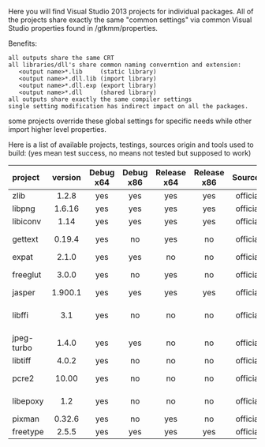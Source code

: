 Here you will find Visual Studio 2013 projects for individual packages.
All of the projects share exactly the same "common settings" via common Visual Studio
properties found in /gtkmm/properties.

Benefits:
```
all outputs share the same CRT
all libraries/dll's share common naming converntion and extension:
   <output name>*.lib     (static library)
   <output name>*.dll.lib (import library)
   <output name>*.dll.exp (export library)
   <output name>*.dll     (shared library)
all outputs share exactly the same compiler settings
single setting modification has indirect impact on all the packages.
```

some projects override these global settings for specific needs while other import
higher level properties.

Here is a list of available projects, testings, sources origin and tools used to build:
(yes mean test success, no means not tested but supposed to work)

project | version | Debug x64 | Debug x86 | Release x64 | Release x86 | Sources | Build
:--------|:---------:|:-----------:|:-----------:|:-------------:|:-------------:|:-------------:|:-------------:|
zlib 	      | 1.2.8   | yes 	      | yes 		| yes	   	| yes     |  official   | msvc
libpng      | 1.6.16  | yes      	| yes	   	| yes		   | yes     |  official   | msvc
libiconv    | 1.14    | yes      	| yes		   | yes 		| yes     |  official   | msvc
gettext     | 0.19.4  | yes      	| no  		| yes 		| no      |  official   | autoconf + msvc
expat       | 2.1.0   | yes      	| yes 		| no 		   | no      |  official   | msvc
freeglut    | 3.0.0   | yes         | no        | yes       | no      |  official   | cmake + msvc
jasper      | 1.900.1 | yes         | yes       | yes       | yes     |  official   | msvc
libffi      | 3.1     | yes         | no        | no        | no      |  official   | mozilla + autoconf 
jpeg-turbo  | 1.4.0   | yes         | yes       | no        | no      |  official   | cmake + msvc
libtiff     | 4.0.2   | yes         | no        | no        | no      |  official   | msvc
pcre2       | 10.00   | yes         | no        | no        | no      |  official   | cmake + msvc
libepoxy    | 1.2     | yes         | no        | no        | no      |  official   | python + nmake
pixman      | 0.32.6  | yes         | no        | yes       | no      |  official   | msvc
freetype    | 2.5.5   | yes         | yes       | yes       | yes     |  official   | msvc
